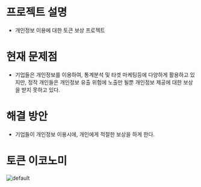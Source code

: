 # 프로젝트 설명
* 개인정보 이용에 대한 토큰 보상 프로젝트

# 현재 문제점
* 기업들은 개인정보를 이용하여, 통계분석 및 타겟 마케팅등에 다양하게 활용하고 있지만, 정작 개인들은 개인정보 유출 위험에 노출만 될뿐 개인정보 제공에 대한 보상을 받지 못하고 있다.

# 해결 방안
* 기업들이 개인정보 이용시에, 개인에게 적절한 보상을 하게 한다.

# 토큰 이코노미
![default](https://user-images.githubusercontent.com/35059274/47355826-5f600b80-d6fd-11e8-9db0-ab182c68d063.png)

